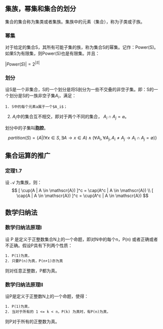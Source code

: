 ## 集族，幂集和集合的划分

集合的集合称为集类或者集族。集族中的元素（集合），称为子类或子族。

### 幂集

对于给定的集合S，其所有可能子集的族，称为集合S的幂集。记作：Power(S)。如果S为有限集，则Power(S)也是有限集。并且：

$|Power(S)| = 2 ^ {|S|}$

### 划分

设S是一个非集合，S的一个划分是将S剖分为一些不交叠的非空子集。即：S的一个划分是S的一族非空子集${A_i}​$，满足：

    1. S中的每个元素a属于一个$A_i$；

2. ${A_i}$中的集合互不相交，即对于两个不同的集合， $A_i ∩ A_j = \varnothing$。

划分中的子集叫**胞腔**。

$$
partition(S) = \{ A | (\forall x \in S, \exists A \to x \in A) \land (\forall A_i, \forall A_j, A_i \neq A_j \to A_i \cap A_j = \emptyset)\}
$$

## 集合运算的推广

### 定理1.7

设 $\mathscr{A}$ 为集族，则：
$$
[ \cup(A | A \in \mathscr{A}) ]^c = \cap(A^c | A \in \mathscr{A}) \\
[ \cap(A | A \in \mathscr{A}) ]^c = \cup(A^c | A \in \mathscr{A})
$$

## 数学归纳法

### 数学归纳法原理I

设 P 是定义于正整数集合N上的一个命题，即对N中的每个n，P(n) 或者正确或者不正确。假设P具有下列两个性质：

    1. P(1)为真，
    2. 只要P(n)为真，P(n+1)亦为真

则对任意正整数，P都为真。

### 数学归纳法原理II

设P是定义于正整数N上的一个命题，使得：

    1. P(1)为真，
    2. 当对于所有的 1 <= k < n，P(k) 为真时，有P(n)为真，

则P对于所有的正整数为真。
